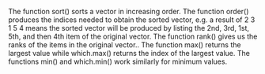  The function sort() sorts a vector in increasing order.
The function order() produces the indices needed to obtain the sorted vector, e.g. a result of  2 3 1 5 4 means the sorted vector will be produced by listing the 2nd, 3rd, 1st, 5th, and then 4th item of the original vector.
The function rank() gives us the ranks of the items in the original vector.. 
The function max() returns the largest value while which.max() returns the index of the largest value. The functions min() and which.min() work similarly for minimum values.
